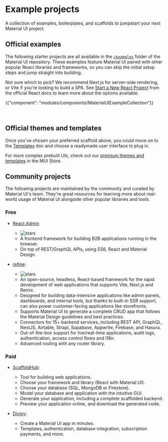 # Example projects

<p class="description">A collection of examples, boilerplates, and scaffolds to jumpstart your next Material UI project.</p>

## Official examples

The following starter projects are all available in the [`/examples`](https://github.com/mui/material-ui/tree/master/examples) folder of the Material UI repository.
These examples feature Material UI paired with other popular React libraries and frameworks, so you can skip the initial setup steps and jump straight into building.

Not sure which to pick?
We recommend Next.js for server-side rendering, or Vite if you're looking to build a SPA.
See [Start a New React Project](https://react.dev/learn/start-a-new-react-project) from the official React docs to learn more about the options available.

<!-- #default-branch-switch -->

{{"component": "modules/components/MaterialUIExampleCollection"}}

<br />

## Official themes and templates

Once you've chosen your preferred scaffold above, you could move on to the [Templates](/material-ui/getting-started/templates/) doc and choose a readymade user interface to plug in.

For more complex prebuilt UIs, check out our [premium themes and templates](https://mui.com/store/?utm_source=docs&utm_medium=referral&utm_campaign=example-projects-store) in the MUI Store.

## Community projects

The following projects are maintained by the community and curated by Material UI's team.
They're great resources for learning more about real-world usage of Material UI alongside other popular libraries and tools.

### Free

- [React Admin](https://github.com/marmelab/react-admin)

  - ![stars](https://img.shields.io/github/stars/marmelab/react-admin.svg?style=social&label=Star)
  - A frontend framework for building B2B applications running in the browser.
  - On top of REST/GraphQL APIs, using ES6, React and Material Design.

- [refine](https://refine.dev/docs/ui-integrations/material-ui/introduction/#installation):

  - ![stars](https://img.shields.io/github/stars/refinedev/refine.svg?style=social&label=Star)
  - An open-source, headless, React-based framework for the rapid development of web applications that supports Vite, Next.js and Remix.
  - Designed for building data-intensive applications like admin panels, dashboards, and internal tools, but thanks to built-in SSR support, can also power customer-facing applications like storefronts.
  - Supports Material UI to generate a complete CRUD app that follows the Material Design guidelines and best practices.
  - Connectors for 15+ backend services, including REST API, GraphQL, NestJS, Airtable, Strapi, Supabase, Appwrite, Firebase, and Hasura.
  - Out-of-the-box support for live/real-time applications, audit logs, authentication, access control flows and i18n.
  - Advanced routing with any router library.

### Paid

- [ScaffoldHub](https://v2.scaffoldhub.io/scaffolds/react-material-ui):

  - Tool for building web applications.
  - Choose your framework and library (React with Material UI).
  - Choose your database (SQL, MongoDB or Firestore).
  - Model your database and application with the intuitive GUI.
  - Generate your application, including a complete scaffolded backend.
  - Preview your application online, and download the generated code.

- [Divjoy](https://divjoy.com?via=material-ui):

  - Create a Material UI app in minutes.
  - Templates, authentication, database integration, subscription payments, and more.

